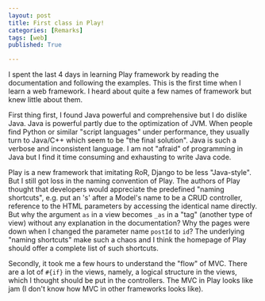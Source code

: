 ```yaml
---
layout: post
title: First class in Play!
categories: [Remarks]
tags: [web]
published: True

---
```

I spent the last 4 days in learning Play framework by reading the documentation and following the examples. This is the first time when I learn a web framework. I heard about quite a few names of framework but knew little about them.

First thing first, I found Java powerful and comprehensive but I do dislike Java. Java is powerful partly due to the optimization of JVM. When people find Python or similar "script languages" under performance, they usually turn to Java/C++ which seem to be "the final solution". Java is such a verbose and inconsistent language. I am not "afraid" of programming in Java but I find it time consuming and exhausting to write Java code.

Play is a new framework that imitating RoR, Django to be less "Java-style". But I still got loss in the naming convention of Play. The authors of Play thought that developers would appreciate the predefined "naming shortcuts", e.g. put an 's' after a Model's name to be a CRUD controller, reference to the HTML parameters by accessing the identical name directly. But why the argument `as` in a view becomes `_as` in a "tag" (another type of view) without any explanation in the documentation? Why the pages were down when I changed the parameter name `postId` to `id`? The underlying "naming shortcuts" make such a chaos and I think the homepage of Play should offer a complete list of such shortcuts.


Secondly, it took me a few hours to understand the "flow" of MVC. There are a lot of `#{if}` in the views, namely, a logical structure in the views, which I thought should be put in the controllers. The MVC in Play looks like jam (I don't know how MVC in other frameworks looks like).

